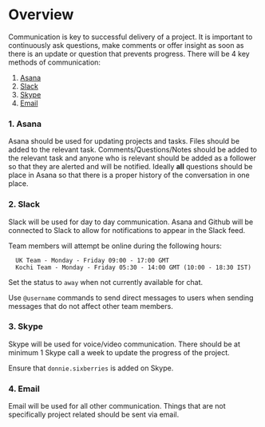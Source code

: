 # Overview
Communication is key to successful delivery of a project. It is important to continuously ask questions, make comments or offer insight as soon as there is an update or question that prevents progress. There will be 4 key methods of communication:

1. [Asana](#1-asana)
2. [Slack](#2-slack)
3. [Skype](#3-skype)
4. [Email](#4-email)


### 1. Asana
Asana should be used for updating projects and tasks. Files should be added to the relevant task. Comments/Questions/Notes should be added to the relevant task and anyone who is relevant should be added as a follower so that they are alerted and will be notified. Ideally **all** questions should be place in Asana so that there is a proper history of the conversation in one place.

### 2. Slack
Slack will be used for day to day communication. Asana and Github will be connected to Slack to allow for notifications to appear in the Slack feed. 

Team members will attempt be online during the following hours: 
```
  UK Team - Monday - Friday 09:00 - 17:00 GMT
  Kochi Team - Monday - Friday 05:30 - 14:00 GMT (10:00 - 18:30 IST)
```

Set the status to `away` when not currently available for chat.

Use `@username` commands to send direct messages to users when sending messages that do not affect other team members.

### 3. Skype
Skype will be used for voice/video communication. There should be at minimum 1 Skype call a week to update the progress of the project.

Ensure that `donnie.sixberries` is added on Skype.

### 4. Email
Email will be used for all other communication. Things that are not specifically project related should be sent via email.